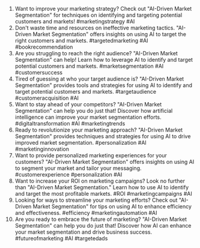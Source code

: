 1. Want to improve your marketing strategy? Check out "AI-Driven Market Segmentation" for techniques on identifying and targeting potential customers and markets! #marketingstrategy #AI
2. Don't waste time and resources on ineffective marketing tactics. "AI-Driven Market Segmentation" offers insights on using AI to target the right customers and markets. #targetedmarketing #AI #bookrecommendation
3. Are you struggling to reach the right audience? "AI-Driven Market Segmentation" can help! Learn how to leverage AI to identify and target potential customers and markets. #marketsegmentation #AI #customersuccess
4. Tired of guessing at who your target audience is? "AI-Driven Market Segmentation" provides tools and strategies for using AI to identify and target potential customers and markets. #targetaudience #customeracquisition #AI
5. Want to stay ahead of your competitors? "AI-Driven Market Segmentation" can help you do just that! Discover how artificial intelligence can improve your market segmentation efforts. #digitaltransformation #AI #marketingtrends
6. Ready to revolutionize your marketing approach? "AI-Driven Market Segmentation" provides techniques and strategies for using AI to drive improved market segmentation. #personalization #AI #marketinginnovation
7. Want to provide personalized marketing experiences for your customers? "AI-Driven Market Segmentation" offers insights on using AI to segment your market and tailor your messaging. #customerexperience #personalization #AI
8. Want to increase your ROI on marketing campaigns? Look no further than "AI-Driven Market Segmentation." Learn how to use AI to identify and target the most profitable markets. #ROI #marketingcampaigns #AI
9. Looking for ways to streamline your marketing efforts? Check out "AI-Driven Market Segmentation" for tips on using AI to enhance efficiency and effectiveness. #efficiency #marketingautomation #AI
10. Are you ready to embrace the future of marketing? "AI-Driven Market Segmentation" can help you do just that! Discover how AI can enhance your market segmentation and drive business success. #futureofmarketing #AI #targetedads
